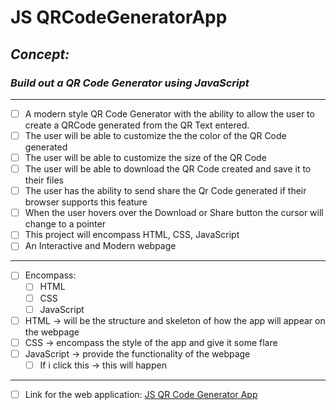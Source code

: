 # JS QRCodeGeneratorApp
<!-- can have readme preview open as well to see how it will appear -->

<!-- ## this is a sub heading -->

## *Concept:*

### *Build out a QR Code Generator using JavaScript*

---

<!-- - this is a bullet -->

- [ ] A modern style QR Code Generator with the ability to allow the user to create a QRCode generated from the QR Text entered.
- [ ] The user will be able to customize the the color of the QR Code generated
- [ ] The user will be able to customize the size of the QR Code
- [ ] The user will be able to download the QR Code created and save it to their files
- [ ] The user has the ability to send share the Qr Code generated if their browser supports this feature
- [ ] When the user hovers over the Download or Share button the cursor will change to a pointer
- [ ] This project will encompass HTML, CSS, JavaScript
- [ ] An Interactive and Modern webpage

---

- [ ] Encompass:
  - [ ] HTML
  - [ ] CSS
  - [ ] JavaScript
- [ ] HTML → will be the structure and skeleton of how the app will appear on the webpage
- [ ] CSS → encompass the style of the app and give it some flare
- [ ] JavaScript -> provide the functionality of the webpage
  - [ ] If i click this -> this will happen

---

- [ ] Link for the web application: <a href="">JS QR Code Generator App</a>